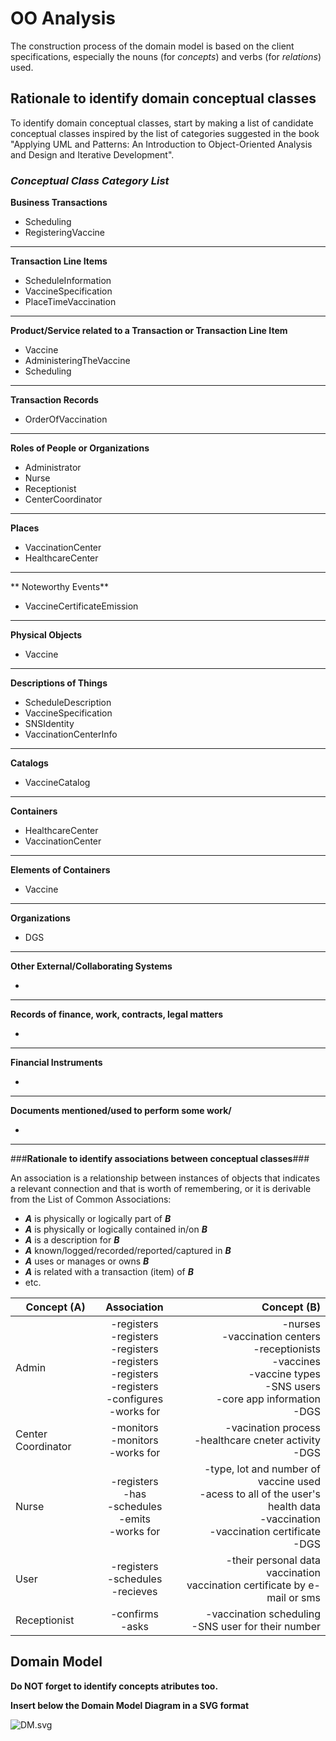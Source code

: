# OO Analysis #

The construction process of the domain model is based on the client specifications, especially the nouns (for _concepts_) and verbs (for _relations_) used. 

## Rationale to identify domain conceptual classes ##
To identify domain conceptual classes, start by making a list of candidate conceptual classes inspired by the list of categories suggested in the book "Applying UML and Patterns: An Introduction to Object-Oriented Analysis and Design and Iterative Development". 


### _Conceptual Class Category List_ ###

**Business Transactions**

* Scheduling
* RegisteringVaccine

---

**Transaction Line Items**

* ScheduleInformation
* VaccineSpecification
* PlaceTimeVaccination

---

**Product/Service related to a Transaction or Transaction Line Item**

* Vaccine
* AdministeringTheVaccine
* Scheduling

---


**Transaction Records**

* OrderOfVaccination
---  


**Roles of People or Organizations**

* Administrator 
* Nurse 
* Receptionist
* CenterCoordinator

---


**Places**

* VaccinationCenter
* HealthcareCenter

---

** Noteworthy Events**

* VaccineCertificateEmission

---


**Physical Objects**

* Vaccine
    
---


**Descriptions of Things**

* ScheduleDescription
* VaccineSpecification
* SNSIdentity
* VaccinationCenterInfo

---


**Catalogs**

* VaccineCatalog

---


**Containers**

* HealthcareCenter
* VaccinationCenter

---


**Elements of Containers**

* Vaccine

---


**Organizations**

*  DGS

---

**Other External/Collaborating Systems**

*  


---


**Records of finance, work, contracts, legal matters**

* 

---


**Financial Instruments**

*  

---


**Documents mentioned/used to perform some work/**

* 
---



###**Rationale to identify associations between conceptual classes**###

An association is a relationship between instances of objects that indicates a relevant connection and that is worth of remembering, or it is derivable from the List of Common Associations: 

+ **_A_** is physically or logically part of **_B_**
+ **_A_** is physically or logically contained in/on **_B_**
+ **_A_** is a description for **_B_**
+ **_A_** known/logged/recorded/reported/captured in **_B_**
+ **_A_** uses or manages or owns **_B_**
+ **_A_** is related with a transaction (item) of **_B_**
+ etc.



| Concept (A) 		        |                                                       Association   	                                                       |                                                                                                                                                                                                                                                                                                                                                                                                                                         Concept (B) |
|-----------------------|:---------------------------------------------------------------------------------------------------------------------------:|------------------------------------------------------------------------------------------------------------------------------------------------------------------------------------------------------------------------------------------------------------------------------------------------------------------------------------------------------------------------------------------------------------------------------------------------:|
| Admin  	              | -registers<br/>-registers<br/>-registers<br/>-registers<br/>-registers<br/>-registers<br/>-configures<br/>-works for   		 	 |                                                                                                                                                                                                                                                                                                              -nurses<br/>-vaccination centers<br/>-receptionists<br/>-vaccines<br/>-vaccine types<br/>-SNS users<br/>-core app information<br/>-DGS |
| Center Coordinator  	 |                                           -monitors<br/>-monitors<br/>-works for                                            |                                                                                                                                                                                                                                                                                                                                                                                        -vacination process<br/>-healthcare cneter activity<br/>-DGS |
| Nurse	                |     -registers<br/>-has<br/>-schedules<br/>-emits<br/>-works for                                                  		 	      |                                                                                                                                                                                                                                                                                                            -type, lot and number of vaccine used<br/>-acess to all of the user's health data<br/>-vaccination<br/>-vaccination certificate<br/>-DGS |
| User	                 |                                         -registers<br/>-schedules<br/>-recieves		 	                                         |                                                     -their personal data<br/>vaccination<br/>vaccination certificate by e-mail or sms                                                                                                                                                                                                                                                                                                           |
| Receptionist 	        |                                                 -confirms<br/>-asks    		 	                                                 | -vaccination scheduling<br/>-SNS user for their number                                                                                                                                                                                                                                                                                                                                                                                          |



## Domain Model

**Do NOT forget to identify concepts atributes too.**

**Insert below the Domain Model Diagram in a SVG format**

![DM.svg](DM.svg)



